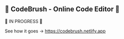 ## 💎 CodeBrush - Online Code Editor 💎

🔨 IN PROGRESS 🔨

See how it goes -> https://codebrush.netlify.app
